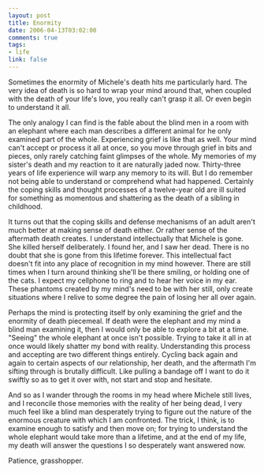 ```yaml
--- 
layout: post
title: Enormity
date: 2006-04-13T03:02:00
comments: true
tags:
- life
link: false
---
```

Sometimes the enormity of Michele's death hits me particularly hard. The very idea of death is so hard to wrap your mind around that, when coupled with the death of your life's love, you really can't grasp it all. Or even begin to understand it all.

The only analogy I can find is the fable about the blind men in a room with an elephant where each man describes a different animal for he only examined part of the whole. Experiencing grief is like that as well. Your mind can't accept or process it all at once, so you move through grief in bits and pieces, only rarely catching faint glimpses of the whole. My memories of my sister's death and my reaction to it are naturally jaded now. Thirty-three years of life experience will warp any memory to its will. But I do remember not being able to understand or comprehend what had happened. Certainly the coping skills and thought processes of a twelve-year old are ill suited for something as momentous and shattering as the death of a sibling in childhood.

It turns out that the coping skills and defense mechanisms of an adult aren't much better at making sense of death either. Or rather sense of the aftermath death creates. I understand intellectually that Michele is gone. She killed herself deliberately. I found her, and I saw her dead. There is no doubt that she is gone from this lifetime forever. This intellectual fact doesn't fit into any place of recognition in my mind however. There are still times when I turn around thinking she'll be there smiling, or holding one of the cats. I expect my cellphone to ring and to hear her voice in my ear. These phantoms created by my mind's need to be with her still, only create situations where I relive to some degree the pain of losing her all over again.

Perhaps the mind is protecting itself by only examining the grief and the enormity of death piecemeal. If death were the elephant and my mind a blind man examining it, then I would only be able to explore a bit at a time. "Seeing" the whole elephant at once isn't possible. Trying to take it all in at once would likely shatter my bond with reality. Understanding this process and accepting are two different things entirely. Cycling back again and again to certain aspects of our relationship, her death, and the aftermath I'm sifting through is brutally difficult. Like pulling a bandage off I want to do it swiftly so as to get it over with, not start and stop and hesitate.

And so as I wander through the rooms in my head where Michele still lives, and I reconcile those memories with the reality of her being dead, I very much feel like a blind man desperately trying to figure out the nature of the enormous creature with which I am confronted. The trick, I think, is to examine enough to satisfy and then move on; for trying to understand the whole elephant would take more than a lifetime, and at the end of my life, my death will answer the questions I so desperately want answered now.

Patience, grasshopper.
